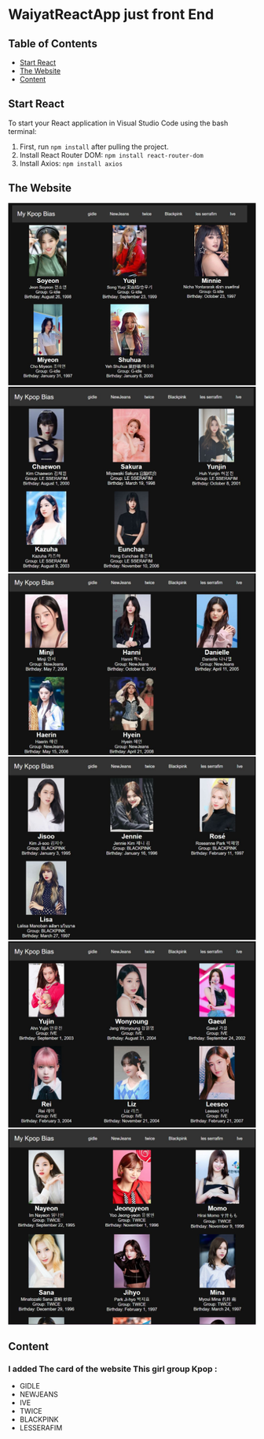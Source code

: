 # WaiyatReactApp just front End

## Table of Contents
- [Start React](#start-react)
- [The Website](#the-website)
- [Content](#content)

## Start React
To start your React application in Visual Studio Code using the bash terminal:
1. First, run `npm install` after pulling the project.
2. Install React Router DOM: `npm install react-router-dom`
3. Install Axios: `npm install axios`



## The Website
![Gidle](WhatWebsiteLookLike/Gidle.jpg)
![Lesserafim](WhatWebsiteLookLike/Lesserafim.jpg)
![NewJeans](WhatWebsiteLookLike/NewJeans.jpg)
![Blackpink](WhatWebsiteLookLike/Blackpink.jpg)
![Ive](WhatWebsiteLookLike/Ive.jpg)
![Twice](WhatWebsiteLookLike/Twice.jpg)

## Content
### I added The card of the website This girl group Kpop :
- GIDLE
- NEWJEANS
- IVE
- TWICE
- BLACKPINK
- LESSERAFIM
